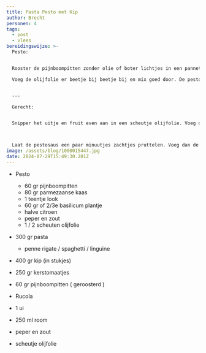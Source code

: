 ```yaml
---
title: Pasta Pesto met Kip
author: Brecht
personen: 4
tags:
  - post
  - vlees
bereidingswijze: >-
  Pesto:


  Rooster de pijnboompitten zonder olie of boter lichtjes in een pannetje. Laat ze afkoelen op een bordje. Doe de knoflook, kaas en geroosterde pijnboompitten en de blaadjes basilicum in de keukenmachine en maal tot een groene massa.

  Voeg de olijfolie er beetje bij beetje bij en mix goed door. De pesto moet niet de droog zijn maar ook niet te olieachtig. Breng de pesto op het laatst op smaak met een beetje zwarte peper. Zout is vaak niet nodig omdat de Parmezaanse kaas al zout is van zichzelf.


  ---

  Gerecht:


  Snipper het uitje en fruit even aan in een scheutje olijfolie. Voeg de blokjes kip toe en bak ongeveer 5 minuten. Kook ondertussen de pasta gaar. Voeg de (zelfgemaakte) pesto en room toe aan de kip en roer goed door. Proef nog even of er nog peper of zout bij moet.



  Laat de pestosaus een paar minuutjes zachtjes pruttelen. Voeg dan de gekookte pasta toe en schep er doorheen. Halveer de tomaatjes en roer ook door de pasta pesto en verwarm nog een minuutje mee. Serveer de pasta pesto in de pan of op een bord met een handje rucola en de geroosterde pijnboompitten.
image: /assets/blog/1000015447.jpg
date: 2024-07-29T15:49:30.201Z
---
```

* Pesto

  * 6﻿0 gr pijnboompitten
  * 8﻿0 gr parmezaanse kaas
  * 1﻿ teentje look
  * 6﻿0 gr of 2/3e basilicum plantje
  * h﻿alve citroen
  * p﻿eper en zout
  * 1﻿ / 2 scheuten olijfolie
* 300 gr pasta 

  * p﻿enne rigate / spaghetti / linguine
* 400 gr kip (in stukjes)
* 250 gr kerstomaatjes
* 60 gr pijnboompitten ( geroosterd )
* R﻿ucola
* 1 ui
* 250 ml room
* peper en zout
* scheutje olijfolie
